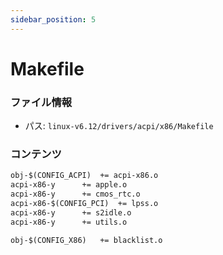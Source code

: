 ```yaml
---
sidebar_position: 5
---
```

# Makefile

### ファイル情報

- パス: `linux-v6.12/drivers/acpi/x86/Makefile`

### コンテンツ

```txt
obj-$(CONFIG_ACPI)	+= acpi-x86.o
acpi-x86-y		+= apple.o
acpi-x86-y		+= cmos_rtc.o
acpi-x86-$(CONFIG_PCI)	+= lpss.o
acpi-x86-y		+= s2idle.o
acpi-x86-y		+= utils.o

obj-$(CONFIG_X86)	+= blacklist.o

```
